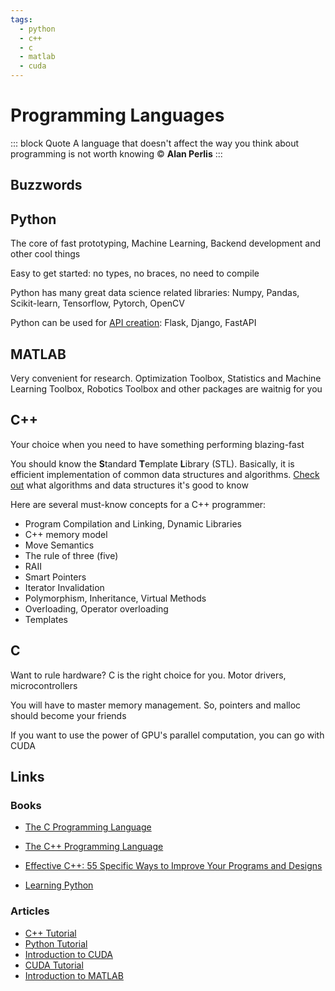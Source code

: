 ```yaml
---
tags:
  - python
  - c++
  - c
  - matlab
  - cuda
---
```


# Programming Languages

::: block Quote
A language that doesn't affect the way you think about programming is not worth knowing © **Alan Perlis**
:::

## Buzzwords

<Buzzword text="C"/>
<Buzzword text="C++"/>
<Buzzword text="Python"/>
<Buzzword text="MATLAB"/>
<Buzzword text="CUDA"/>

## Python

The core of fast prototyping, Machine Learning, Backend development and other cool things

Easy to get started: no types, no braces, no need to compile

Python has many great data science related libraries: Numpy, Pandas, Scikit-learn, Tensorflow, Pytorch, OpenCV

Python can be used for [API creation](../../robo_integrator/api/): Flask, Django, FastAPI

## MATLAB

Very convenient for research. Optimization Toolbox, Statistics and Machine Learning Toolbox, Robotics Toolbox and other packages are waitnig for you

## C++

Your choice when you need to have something performing blazing-fast

You should know the **S**tandard **T**emplate **L**ibrary (STL). Basically, it is efficient implementation of common data structures and algorithms. [Check out](../algorithms/) what algorithms and data structures it's good to know

Here are several must-know concepts for a C++ programmer:

- Program Compilation and Linking, Dynamic Libraries
- C++ memory model
- Move Semantics
- The rule of three (five)
- RAII
- Smart Pointers
- Iterator Invalidation
- Polymorphism, Inheritance, Virtual Methods
- Overloading, Operator overloading
- Templates

## C

Want to rule hardware? C is the right choice for you. Motor drivers, microcontrollers

You will have to master memory management. So, pointers and malloc should become your friends

If you want to use the power of GPU's parallel computation, you can go with CUDA

## Links

### Books

- [The C Programming Language](https://www.goodreads.com/book/show/515601.The_C_Programming_Language)

- [The C++ Programming Language](https://www.goodreads.com/book/show/112251.The_C_Programming_Language)

- [Effective C++: 55 Specific Ways to Improve Your Programs and Designs](https://www.goodreads.com/book/show/105125.Effective_C_)

- [Learning Python](https://www.goodreads.com/book/show/80435.Learning_Python)

### Articles

- [C++ Tutorial](https://www.cplusplus.com/doc/tutorial/)
- [Python Tutorial](https://docs.python.org/3/tutorial/)
- [Introduction to CUDA](https://developer.nvidia.com/blog/even-easier-introduction-cuda/)
- [CUDA Tutorial](https://cuda-tutorial.readthedocs.io/en/latest/tutorials/tutorial01/)
- [Introduction to MATLAB](https://www.mathworks.com/content/dam/mathworks/mathworks-dot-com/moler/intro.pdf)
